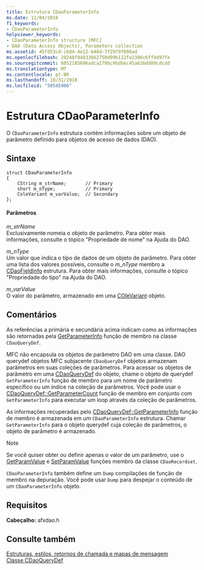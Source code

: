 ```yaml
---
title: Estrutura CDaoParameterInfo
ms.date: 11/04/2016
f1_keywords:
- CDaoParameterInfo
helpviewer_keywords:
- CDaoParameterInfo structure [MFC]
- DAO (Data Access Objects), Parameters collection
ms.assetid: 45fd53cd-cb84-4e12-b48d-7f2979f898ad
ms.openlocfilehash: 29248f04833662750d99b112fe2386c6ff4d97fe
ms.sourcegitcommit: 6052185696adca270bc9bdbec45a626dd89cdcdd
ms.translationtype: MT
ms.contentlocale: pt-BR
ms.lasthandoff: 10/31/2018
ms.locfileid: "50545906"
---
```

# <a name="cdaoparameterinfo-structure"></a>Estrutura CDaoParameterInfo

O `CDaoParameterInfo` estrutura contém informações sobre um objeto de parâmetro definido para objetos de acesso de dados (DAO).

## <a name="syntax"></a>Sintaxe

```
struct CDaoParameterInfo
{
    CString m_strName;       // Primary
    short m_nType;           // Primary
    ColeVariant m_varValue;  // Secondary
};
```

#### <a name="parameters"></a>Parâmetros

*m_strName*<br/>
Exclusivamente nomeia o objeto de parâmetro. Para obter mais informações, consulte o tópico "Propriedade de nome" na Ajuda do DAO.

*m_nType*<br/>
Um valor que indica o tipo de dados de um objeto de parâmetro. Para obter uma lista dos valores possíveis, consulte o *m_nType* membro a [CDaoFieldInfo](../../mfc/reference/cdaofieldinfo-structure.md) estrutura. Para obter mais informações, consulte o tópico "Propriedade do tipo" na Ajuda do DAO.

*m_varValue*<br/>
O valor do parâmetro, armazenado em uma [COleVariant](../../mfc/reference/colevariant-class.md) objeto.

## <a name="remarks"></a>Comentários

As referências a primária e secundária acima indicam como as informações são retornadas pela [GetParameterInfo](../../mfc/reference/cdaoquerydef-class.md#getparameterinfo) função de membro na classe `CDaoQueryDef`.

MFC não encapsula os objetos de parâmetro DAO em uma classe. DAO querydef objetos MFC subjacente `CDaoQueryDef` objetos armazenam parâmetros em suas coleções de parâmetros. Para acessar os objetos de parâmetro em uma [CDaoQueryDef](../../mfc/reference/cdaoquerydef-class.md) do objeto, chame o objeto de querydef `GetParameterInfo` função de membro para um nome de parâmetro específico ou um índice na coleção de parâmetros. Você pode usar o [CDaoQueryDef::GetParameterCount](../../mfc/reference/cdaoquerydef-class.md#getparametercount) função de membro em conjunto com `GetParameterInfo` para executar um loop através da coleção de parâmetros.

As informações recuperadas pelo [CDaoQueryDef::GetParameterInfo](../../mfc/reference/cdaoquerydef-class.md#getparameterinfo) função de membro é armazenada em um `CDaoParameterInfo` estrutura. Chamar `GetParameterInfo` para o objeto querydef cuja coleção de parâmetros, o objeto de parâmetro é armazenado.

> [!NOTE]
>  Se você quiser obter ou definir apenas o valor de um parâmetro, use o [GetParamValue](../../mfc/reference/cdaorecordset-class.md#getparamvalue) e [SetParamValue](../../mfc/reference/cdaorecordset-class.md#setparamvalue) funções membro da classe `CDaoRecordset`.

`CDaoParameterInfo` também define um `Dump` compilações de função de membro na depuração. Você pode usar `Dump` para despejar o conteúdo de um `CDaoParameterInfo` objeto.

## <a name="requirements"></a>Requisitos

**Cabeçalho:** afxdao.h

## <a name="see-also"></a>Consulte também

[Estruturas, estilos, retornos de chamada e mapas de mensagem](../../mfc/reference/structures-styles-callbacks-and-message-maps.md)<br/>
[Classe CDaoQueryDef](../../mfc/reference/cdaoquerydef-class.md)
